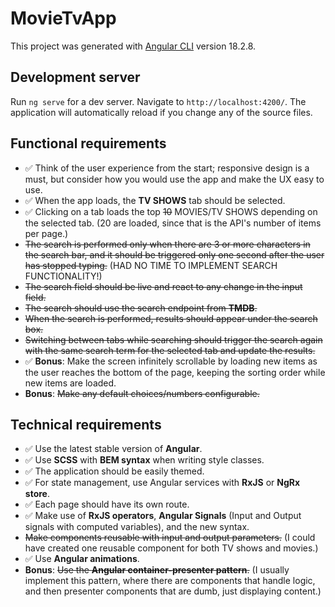 # MovieTvApp

This project was generated with [Angular CLI](https://github.com/angular/angular-cli) version 18.2.8.

## Development server

Run `ng serve` for a dev server. Navigate to `http://localhost:4200/`. The application will automatically reload if you change any of the source files.

## Functional requirements

- ✅ Think of the user experience from the start; responsive design is a must, but consider how you would use the app and make the UX easy to use.
- ✅ When the app loads, the **TV SHOWS** tab should be selected.
- ✅ Clicking on a tab loads the top ~~10~~ MOVIES/TV SHOWS depending on the selected tab. (20 are loaded, since that is the API's number of items per page.)
- ~~The search is performed only when there are 3 or more characters in the search bar, and it should be triggered only one second after the user has stopped typing.~~ (HAD NO TIME TO IMPLEMENT SEARCH FUNCTIONALITY!)
- ~~The search field should be live and react to any change in the input field.~~
- ~~The search should use the search endpoint from **TMDB**.~~
- ~~When the search is performed, results should appear under the search box.~~
- ~~Switching between tabs while searching should trigger the search again with the same search term for the selected tab and update the results.~~
- ✅ **Bonus**: Make the screen infinitely scrollable by loading new items as the user reaches the bottom of the page, keeping the sorting order while new items are loaded.
- **Bonus**: ~~Make any default choices/numbers configurable.~~

## Technical requirements

- ✅ Use the latest stable version of **Angular**.
- ✅ Use **SCSS** with **BEM syntax** when writing style classes.
- ✅ The application should be easily themed.
- ✅ For state management, use Angular services with **RxJS** or **NgRx store**.
- ✅ Each page should have its own route.
- ✅ Make use of **RxJS operators**, **Angular Signals** (Input and Output signals with computed variables), and the new syntax.
- ~~Make components reusable with input and output parameters.~~ (I could have created one reusable component for both TV shows and movies.)
- ✅ Use **Angular animations**.
- **Bonus**: ~~Use the **Angular container-presenter pattern**.~~ (I usually implement this pattern, where there are components that handle logic, and then presenter components that are dumb, just displaying content.)
